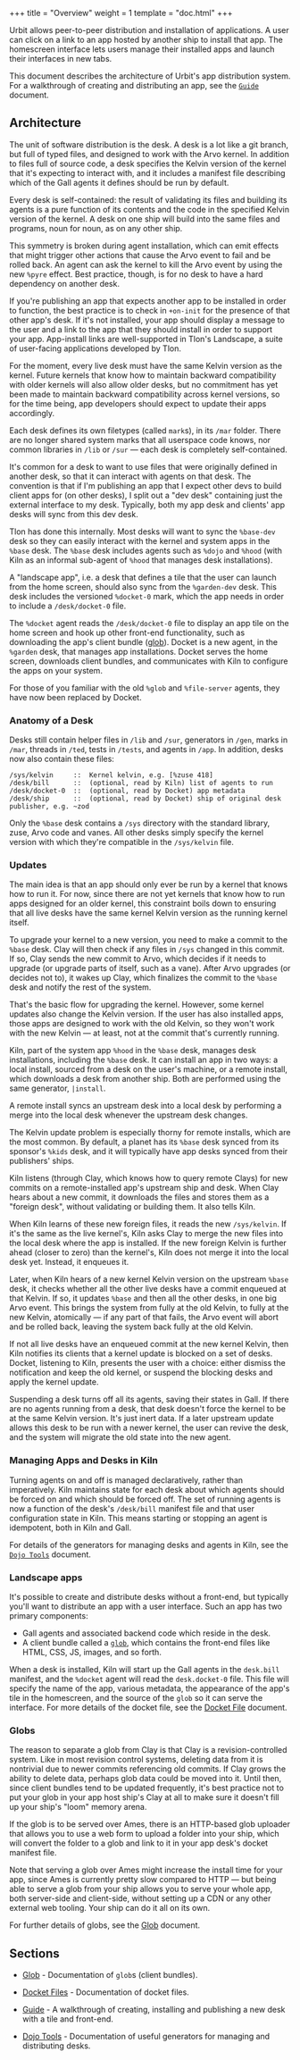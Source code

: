 +++
title = "Overview"
weight = 1
template = "doc.html"
+++

Urbit allows peer-to-peer distribution and installation of applications. A user can click on a link to an app hosted by another ship to install that app. The homescreen interface lets users manage their installed apps and launch their interfaces in new tabs.

This document describes the architecture of Urbit's app distribution system. For a walkthrough of creating and distributing an app, see the [`Guide`](/reference/additional/dist/guide) document.

## Architecture

The unit of software distribution is the desk. A desk is a lot like a git branch, but full of typed files, and designed to work with the Arvo kernel. In addition to files full of source code, a desk specifies the Kelvin version of the kernel that it's expecting to interact with, and it includes a manifest file describing which of the Gall agents it defines should be run by default.

Every desk is self-contained: the result of validating its files and building its agents is a pure function of its contents and the code in the specified Kelvin version of the kernel. A desk on one ship will build into the same files and programs, noun for noun, as on any other ship.

This symmetry is broken during agent installation, which can emit effects that might trigger other actions that cause the Arvo event to fail and be rolled back. An agent can ask the kernel to kill the Arvo event by using the new `%pyre` effect. Best practice, though, is for no desk to have a hard dependency on another desk.

If you're publishing an app that expects another app to be installed in order to function, the best practice is to check in `+on-init` for the presence of that other app's desk. If it's not installed, your app should display a message to the user and a link to the app that they should install in order to support your app. App-install links are well-supported in Tlon's Landscape, a suite of user-facing applications developed by Tlon.

For the moment, every live desk must have the same Kelvin version as the kernel. Future kernels that know how to maintain backward compatibility with older kernels will also allow older desks, but no commitment has yet been made to maintain backward compatibility across kernel versions, so for the time being, app developers should expect to update their apps accordingly.

Each desk defines its own filetypes (called `mark`s), in its `/mar` folder. There are no longer shared system marks that all userspace code knows, nor common libraries in `/lib` or `/sur` — each desk is completely self-contained.

It's common for a desk to want to use files that were originally defined in another desk, so that it can interact with agents on that desk. The convention is that if I'm publishing an app that I expect other devs to build client apps for (on other desks), I split out a "dev desk" containing just the external interface to my desk. Typically, both my app desk and clients' app desks will sync from this dev desk.

Tlon has done this internally. Most desks will want to sync the `%base-dev` desk so they can easily interact with the kernel and system apps in the `%base` desk. The `%base` desk includes agents such as `%dojo` and `%hood` (with Kiln as an informal sub-agent of `%hood` that manages desk installations).

A "landscape app", i.e. a desk that defines a tile that the user can launch from the home screen, should also sync from the `%garden-dev` desk. This desk includes the versioned `%docket-0` mark, which the app needs in order to include a `/desk/docket-0` file.

The `%docket` agent reads the `/desk/docket-0` file to display an app tile on the home screen and hook up other front-end functionality, such as downloading the app's client bundle ([glob](/reference/additional/dist/glob)). Docket is a new agent, in the `%garden` desk, that manages app installations. Docket serves the home screen, downloads client bundles, and communicates with Kiln to configure the apps on your system.

For those of you familiar with the old `%glob` and `%file-server` agents, they have now been replaced by Docket.

### Anatomy of a Desk

Desks still contain helper files in `/lib` and `/sur`, generators in `/gen`, marks in `/mar`, threads in `/ted`, tests in `/tests`, and agents in `/app`. In addition, desks now also contain these files:

```
/sys/kelvin     ::  Kernel kelvin, e.g. [%zuse 418]
/desk/bill      ::  (optional, read by Kiln) list of agents to run
/desk/docket-0  ::  (optional, read by Docket) app metadata
/desk/ship      ::  (optional, read by Docket) ship of original desk publisher, e.g. ~zod
```

Only the `%base` desk contains a `/sys` directory with the standard library, zuse, Arvo code and vanes. All other desks simply specify the kernel version with which they're compatible in the `/sys/kelvin` file.

### Updates

The main idea is that an app should only ever be run by a kernel that knows how to run it. For now, since there are not yet kernels that know how to run apps designed for an older kernel, this constraint boils down to ensuring that all live desks have the same kernel Kelvin version as the running kernel itself.

To upgrade your kernel to a new version, you need to make a commit to the `%base` desk. Clay will then check if any files in `/sys` changed in this commit. If so, Clay sends the new commit to Arvo, which decides if it needs to upgrade (or upgrade parts of itself, such as a vane). After Arvo upgrades (or decides not to), it wakes up Clay, which finalizes the commit to the `%base` desk and notify the rest of the system.

That's the basic flow for upgrading the kernel. However, some kernel updates also change the Kelvin version. If the user has also installed apps, those apps are designed to work with the old Kelvin, so they won't work with the new Kelvin — at least, not at the commit that's currently running.

Kiln, part of the system app `%hood` in the `%base` desk, manages desk installations, including the `%base` desk. It can install an app in two ways: a local install, sourced from a desk on the user's machine, or a remote install, which downloads a desk from another ship. Both are performed using the same generator, `|install`.

A remote install syncs an upstream desk into a local desk by performing a merge into the local desk whenever the upstream desk changes.

The Kelvin update problem is especially thorny for remote installs, which are the most common. By default, a planet has its `%base` desk synced from its sponsor's `%kids` desk, and it will typically have app desks synced from their publishers' ships.

Kiln listens (through Clay, which knows how to query remote Clays) for new commits on a remote-installed app's upstream ship and desk. When Clay hears about a new commit, it downloads the files and stores them as a "foreign desk", without validating or building them. It also tells Kiln.

When Kiln learns of these new foreign files, it reads the new `/sys/kelvin`. If it's the same as the live kernel's, Kiln asks Clay to merge the new files into the local desk where the app is installed. If the new foreign Kelvin is further ahead (closer to zero) than the kernel's, Kiln does not merge it into the local desk yet. Instead, it enqueues it.

Later, when Kiln hears of a new kernel Kelvin version on the upstream `%base` desk, it checks whether all the other live desks have a commit enqueued at that Kelvin. If so, it updates `%base` and then all the other desks, in one big Arvo event. This brings the system from fully at the old Kelvin, to fully at the new Kelvin, atomically — if any part of that fails, the Arvo event will abort and be rolled back, leaving the system back fully at the old Kelvin.

If not all live desks have an enqueued commit at the new kernel Kelvin, then Kiln notifies its clients that a kernel update is blocked on a set of desks. Docket, listening to Kiln, presents the user with a choice: either dismiss the notification and keep the old kernel, or suspend the blocking desks and apply the kernel update.

Suspending a desk turns off all its agents, saving their states in Gall. If there are no agents running from a desk, that desk doesn't force the kernel to be at the same Kelvin version. It's just inert data. If a later upstream update allows this desk to be run with a newer kernel, the user can revive the desk, and the system will migrate the old state into the new agent.

### Managing Apps and Desks in Kiln

Turning agents on and off is managed declaratively, rather than imperatively. Kiln maintains state for each desk about which agents should be forced on and which should be forced off. The set of running agents is now a function of the desk's `/desk/bill` manifest file and that user configuration state in Kiln. This means starting or stopping an agent is idempotent, both in Kiln and Gall.

For details of the generators for managing desks and agents in Kiln, see the [`Dojo Tools`](https://urbit.org/using/os/dojo-tools#desks-apps-and-updates) document.

### Landscape apps

It's possible to create and distribute desks without a front-end, but typically you'll want to distribute an app with a user interface. Such an app has two primary components:

- Gall agents and associated backend code which reside in the desk.
- A client bundle called a [`glob`](/reference/additional/dist/glob), which contains the front-end files like HTML, CSS, JS, images, and so forth.

When a desk is installed, Kiln will start up the Gall agents in the `desk.bill` manifest, and the `%docket` agent will read the `desk.docket-0` file. This file will specify the name of the app, various metadata, the appearance of the app's tile in the homescreen, and the source of the `glob` so it can serve the interface. For more details of the docket file, see the [Docket File](/reference/additional/dist/docket) document.

### Globs

The reason to separate a glob from Clay is that Clay is a revision-controlled system. Like in most revision control systems, deleting data from it is nontrivial due to newer commits referencing old commits. If Clay grows the ability to delete data, perhaps glob data could be moved into it. Until then, since client bundles tend to be updated frequently, it's best practice not to put your glob in your app host ship's Clay at all to make sure it doesn't fill up your ship's "loom" memory arena.

If the glob is to be served over Ames, there is an HTTP-based glob uploader that allows you to use a web form to upload a folder into your ship, which will convert the folder to a glob and link to it in your app desk's docket manifest file.

Note that serving a glob over Ames might increase the install time for your app, since Ames is currently pretty slow compared to HTTP — but being able to serve a glob from your ship allows you to serve your whole app, both server-side and client-side, without setting up a CDN or any other external web tooling. Your ship can do it all on its own.

For further details of globs, see the [Glob](/reference/additional/dist/glob) document.

## Sections

- [Glob](/reference/additional/dist/glob) - Documentation of `glob`s (client bundles).

- [Docket Files](/reference/additional/dist/docket) - Documentation of docket files.

- [Guide](/reference/additional/dist/guide) - A walkthrough of creating, installing and publishing a new desk with a tile and front-end.

- [Dojo Tools](/reference/additional/dist/tools) - Documentation of useful generators for managing and distributing desks.
